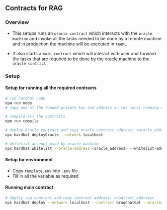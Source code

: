 ## Contracts for RAG

### Overview

- This setups runs an `oracle contract` which interacts with the `oracle machine` and invoke all the tasks needed to be done by a remote machine and in production the machine will be executed in `teeML`

- It also starts a `main contract` which will interact with user and forward the tasks that are required to be done by the oracle machine to the `oracle contract`

### Setup

#### Setup for running all the required contracts

```bash
# run hardhat node
npm run node
# Copy one of the funded private key and address on the local running node: <oracle_machine_wallet_private_key> and <oracle_machine_wallet_address>

# compile all the contracts
npm run compile

# deploy Oracle contract and copy oracle contract address: <oracle_address>
npx hardhat deployOracle --network localhost

# whitelist account used by oracle machine
npx hardhat whitelist --oracle-address <oracle_address> --whitelist-address <oracle_machine_wallet_address> --network localhost
```

#### Setup for environment

- Copy `template.env` into `.env` file
- Fill in all the variable as required

#### Running main contract

```bash
# deploy rag contract and copy contract address: <contract_address>
npx hardhat deploy --network localhost --contract GroqChatGpt --oracleaddress <oracle_address>
```
